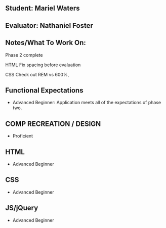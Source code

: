 ## Student: Mariel Waters
## Evaluator: Nathaniel Foster
## Notes/What To Work On:

Phase 2 complete

HTML
Fix spacing before evaluation

CSS
Check out REM vs 600%, 

## Functional Expectations
* Advanced Beginner: Application meets all of the expectations of phase two.  

## COMP RECREATION / DESIGN

* Proficient  

## HTML
* Advanced Beginner  

## CSS
* Advanced Beginner  

## JS/jQuery
* Advanced Beginner  
